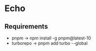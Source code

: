 # Echo

## Requirements

- pnpm -> npm install -g pnpm@latest-10
- turborepo -> pnpm add turbo --global